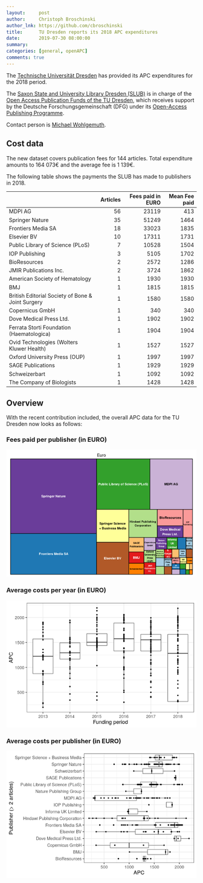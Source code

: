 ```yaml
---
layout:     post
author:     Christoph Broschinski
author_lnk: https://github.com/cbroschinski
title:      TU Dresden reports its 2018 APC expenditures
date:       2019-07-30 08:00:00
summary:    
categories: [general, openAPC]
comments: true
---
```




The [Technische Universität Dresden](https://tu-dresden.de/?set_language=en) has provided its APC expenditures for the 2018 period.

The [Saxon State and University Library Dresden (SLUB)](https://www.slub-dresden.de/en/homepage/) is in charge of the [Open Access Publication Funds of the TU Dresden](https://www.slub-dresden.de/service/open-science-service/open-access/publikationsfonds/), which receives support by the Deutsche Forschungsgemeinschaft (DFG) under its [Open-Access Publishing Programme](http://www.dfg.de/en/research_funding/programmes/infrastructure/lis/funding_opportunities/open_access/).

Contact person is [Michael Wohlgemuth](mailto:openaccess@slub-dresden.de).

## Cost data



The new dataset covers publication fees for 144 articles. Total expenditure amounts to 164 073€ and the average fee is 1 139€.

The following table shows the payments the SLUB has made to publishers in 2018.


|                                                  | Articles| Fees paid in EURO| Mean Fee paid|
|:-------------------------------------------------|--------:|-----------------:|-------------:|
|MDPI AG                                           |       56|             23119|           413|
|Springer Nature                                   |       35|             51249|          1464|
|Frontiers Media SA                                |       18|             33023|          1835|
|Elsevier BV                                       |       10|             17311|          1731|
|Public Library of Science (PLoS)                  |        7|             10528|          1504|
|IOP Publishing                                    |        3|              5105|          1702|
|BioResources                                      |        2|              2572|          1286|
|JMIR Publications Inc.                            |        2|              3724|          1862|
|American Society of Hematology                    |        1|              1930|          1930|
|BMJ                                               |        1|              1815|          1815|
|British Editorial Society of Bone & Joint Surgery |        1|              1580|          1580|
|Copernicus GmbH                                   |        1|               340|           340|
|Dove Medical Press Ltd.                           |        1|              1902|          1902|
|Ferrata Storti Foundation (Haematologica)         |        1|              1904|          1904|
|Ovid Technologies (Wolters Kluwer Health)         |        1|              1527|          1527|
|Oxford University Press (OUP)                     |        1|              1997|          1997|
|SAGE Publications                                 |        1|              1929|          1929|
|Schweizerbart                                     |        1|              1092|          1092|
|The Company of Biologists                         |        1|              1428|          1428|

## Overview

With the recent contribution included, the overall APC data for the TU Dresden now looks as follows:

### Fees paid per publisher (in EURO)

![plot of chunk tree_dresden_2019_07_30_full](/figure/tree_dresden_2019_07_30_full-1.png)

###  Average costs per year (in EURO)

![plot of chunk box_dresden_2019_07_30_year_full](/figure/box_dresden_2019_07_30_year_full-1.png)

###  Average costs per publisher (in EURO)

![plot of chunk box_dresden_2019_07_30_publisher_full](/figure/box_dresden_2019_07_30_publisher_full-1.png)
